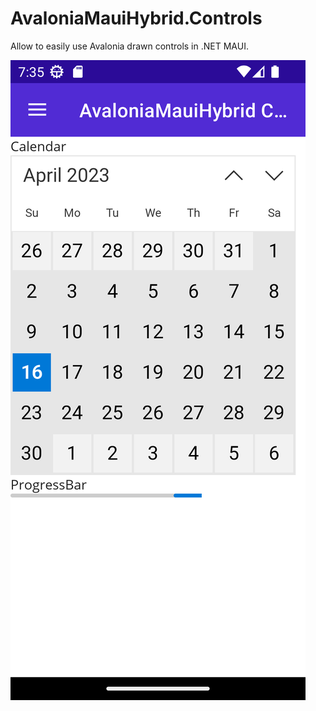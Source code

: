 # AvaloniaMauiHybrid.Controls

Allow to easily use Avalonia drawn controls in .NET MAUI.

![AvaloniaMauiHybrid.Controls](images/avaloniamauihybrid-controls.png)
